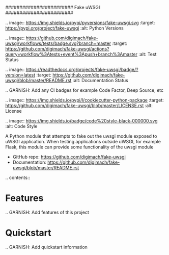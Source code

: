########################
Fake uWSGI
########################

.. image:: https://img.shields.io/pypi/pyversions/fake-uwsgi.svg
    :target: https://pypi.org/project/fake-uwsgi
    :alt: Python Versions

.. image:: https://github.com/digimach/fake-uwsgi/workflows/tests/badge.svg?branch=master
    :target: https://github.com/digimach/fake-uwsgi/actions?query=workflow%3Atests+event%3Apush+branch%3Amaster
    :alt: Test Status

.. image:: https://readthedocs.org/projects/fake-uwsgi/badge/?version=latest
    :target: https://github.com/digimach/fake-uwsgi/blob/master/README.rst
    :alt: Documentation Status

..
    GARNISH: Add any CI badges for example Code Factor, Deep Source, etc

.. image:: https://img.shields.io/pypi/l/cookiecutter-python-package
   :target: https://github.com/digimach/fake-uwsgi/blob/master/LICENSE.rst
   :alt: License

.. image:: https://img.shields.io/badge/code%20style-black-000000.svg
   :alt: Code Style


A Python module that attempts to fake out the uwsgi module exposed to uWSGI application. When testing applications outside uWSGI, for example Flask, this module can provide some functionality of the uwsgi module

* GitHub repo: https://github.com/digimach/fake-uwsgi
* Documentation: https://github.com/digimach/fake-uwsgi/blob/master/README.rst

.. contents::

Features
========
..
    GARNISH: Add features of this project

Quickstart
==========

..
    GARNISH: Add quickstart information

